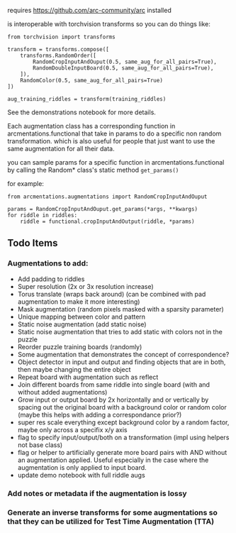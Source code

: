 

requires https://github.com/arc-community/arc installed

is interoperable with torchvision transforms so you can do things like:

```
from torchvision import transforms

transform = transforms.compose([
	transforms.RandomOrder([
        RandomCropInputAndOuput(0.5, same_aug_for_all_pairs=True),
        RandomDoubleInputBoard(0.5, same_aug_for_all_pairs=True),
    ]),
	RandomColor(0.5, same_aug_for_all_pairs=True)
])

aug_training_riddles = transform(training_riddles)

```
See the demonstrations notebook for more details.

Each augmentation class has a corresponding function in arcmentations.functional that take in params to do a specific non random transformation. which is also useful for people that just want to use the same augmentation for all their data.


you can sample params for a specific function in arcmentations.functional by calling the Random* class's static method `get_params()`

for example:

```
from arcmentations.augmentations import RandomCropInputAndOuput

params = RandomCropInputAndOuput.get_params(*args, **kwargs)
for riddle in riddles:
    riddle = functional.cropInputAndOutput(riddle, *params)

```
## Todo Items
### Augmentations to add:
 - Add padding to riddles
 - Super resolution (2x or 3x resolution increase)
 - Torus translate (wraps back around) (can be combined with pad augmentation to make it more interesting)
 - Mask augmentation (random pixels masked with a sparsity parameter)
 - Unique mapping between color and pattern
 - Static noise augmentation (add static noise)
 - Static noise augmentation that tries to add static with colors not in the puzzle 
 - Reorder puzzle training boards (randomly)
 - Some  augmentation that demonstrates the concept of correspondence?
 - Object detector in input and output and finding objects that are in both, then maybe changing the entire object 
 - Repeat board with augmentation such as reflect
 - Join different boards from same riddle into single board (with and without added augmentations)
  - Grow input or output board by 2x horizontally and or vertically by spacing out the original board with a background color or random color (maybe this helps with adding a  correspondance prior?)
  - super res scale everything except background color by a random factor, maybe only across a specifix x/y axis
  - flag to specify input/output/both on a transformation (impl using helpers not base class)
  - flag or helper to artificially generate more board pairs with AND without an augmentation applied. Useful especially in the case where the augmentation is only applied to input board.
  - update demo notebook with full riddle augs 
  

### Add notes or metadata if the augmentation is lossy
### Generate an inverse transforms for some augmentations so that they can be utilized for Test Time Augmentation (TTA)

